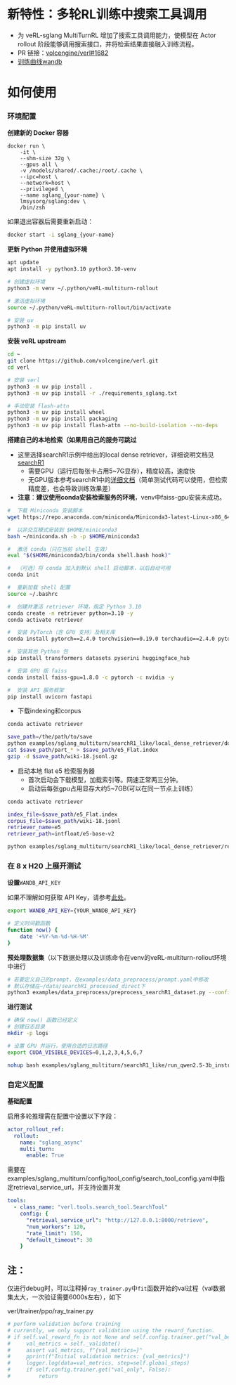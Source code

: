 # 新特性：多轮RL训练中搜索工具调用

- 为 veRL-sglang MultiTurnRL 增加了搜索工具调用能力，使模型在 Actor rollout 阶段能够调用搜索接口，并将检索结果直接融入训练流程。
- PR 链接：[volcengine/verl#1682](https://github.com/volcengine/verl/pull/1682)
- [训练曲线wandb](https://wandb.ai/lingchang-ustc/search_async_rl/workspace?nw=nwuserlingchang "训练曲线wandb")

# 如何使用

### 环境配置

**创建新的 Docker 容器**

```docker 
docker run \
    -it \
    --shm-size 32g \
    --gpus all \
    -v /models/shared/.cache:/root/.cache \
    --ipc=host \
    --network=host \
    --privileged \
    --name sglang_{your-name} \
    lmsysorg/sglang:dev \
    /bin/zsh

```


如果退出容器后需要重新启动：

```bash 
docker start -i sglang_{your-name}
```


**更新 Python 并使用虚拟环境**

```bash 
apt update
apt install -y python3.10 python3.10-venv

# 创建虚拟环境
python3 -m venv ~/.python/veRL-multiturn-rollout

# 激活虚拟环境
source ~/.python/veRL-multiturn-rollout/bin/activate

# 安装 uv
python3 -m pip install uv
```


**安装 veRL upstream**

```bash 
cd ~
git clone https://github.com/volcengine/verl.git
cd verl

# 安装 verl
python3 -m uv pip install .
python3 -m uv pip install -r ./requirements_sglang.txt

# 手动安装 flash-attn
python3 -m uv pip install wheel
python3 -m uv pip install packaging
python3 -m uv pip install flash-attn --no-build-isolation --no-deps


```


**搭建自己的本地检索（如果用自己的服务可跳过**

- 这里选择searchR1示例中给出的local dense retriever，详细说明文档见[searchR1](https://raw.githubusercontent.com/PeterGriffinJin/Search-R1/refs/heads/main/docs/retriever.md "searchR1")
  - 需要GPU（运行后每张卡占用5\~7G显存），精度较高，速度快
  - 无GPU版本参考searchR1中的[详细文档](https://github.com/PeterGriffinJin/Search-R1/blob/main/docs/retriever.md "详细文档")（简单测试代码可以使用，但检索精度差，也会导致训练效果差）
- **注意**：**建议使用conda安装检索服务的环境**，venv中faiss-gpu安装未成功。

```bash 
#  下载 Miniconda 安装脚本
wget https://repo.anaconda.com/miniconda/Miniconda3-latest-Linux-x86_64.sh -O ~/miniconda.sh

#  以非交互模式安装到 $HOME/miniconda3
bash ~/miniconda.sh -b -p $HOME/miniconda3

#  激活 conda（只在当前 shell 生效）
eval "$($HOME/miniconda3/bin/conda shell.bash hook)"

#  （可选）将 conda 加入到默认 shell 启动脚本，以后自动可用
conda init

#  重新加载 shell 配置
source ~/.bashrc

#  创建并激活 retriever 环境，指定 Python 3.10
conda create -n retriever python=3.10 -y
conda activate retriever

#  安装 PyTorch（含 GPU 支持）及相关库
conda install pytorch==2.4.0 torchvision==0.19.0 torchaudio==2.4.0 pytorch-cuda=12.1 -c pytorch -c nvidia -y

#  安装其他 Python 包
pip install transformers datasets pyserini huggingface_hub

#  安装 GPU 版 faiss
conda install faiss-gpu=1.8.0 -c pytorch -c nvidia -y

#  安装 API 服务框架
pip install uvicorn fastapi
```


- 下载indexing和corpus

```bash 
conda activate retriever

save_path=/the/path/to/save
python examples/sglang_multiturn/searchR1_like/local_dense_retriever/download.py --save_path $save_path
cat $save_path/part_* > $save_path/e5_Flat.index
gzip -d $save_path/wiki-18.jsonl.gz
```


- 启动本地 flat e5 检索服务器
  - 首次启动会下载模型，加载索引等。网速正常两三分钟。
  - 启动后每张gpu占用显存大约5\~7GB(可以在同一节点上训练）

```bash 
conda activate retriever

index_file=$save_path/e5_Flat.index
corpus_file=$save_path/wiki-18.jsonl
retriever_name=e5
retriever_path=intfloat/e5-base-v2

python examples/sglang_multiturn/searchR1_like/local_dense_retriever/retrieval_server.py --index_path $index_file --corpus_path $corpus_file --topk 3 --retriever_name $retriever_name --retriever_model $retriever_path --faiss_gpu

```


### 在 8 x H20 上展开测试

**设置**`WANDB_API_KEY`

如果不理解如何获取 API Key，请参考[此处](https://community.wandb.ai/t/where-can-i-find-the-api-token-for-my-project/7914 "此处")。

```bash 
export WANDB_API_KEY={YOUR_WANDB_API_KEY}

# 定义时间戳函数
function now() {
    date '+%Y-%m-%d-%H-%M'
}
```


**预处理数据集**（以下数据处理以及训练命令在venv的veRL-multiturn-rollout环境中进行

```bash 
# 若要定义自己的prompt，在examples/data_preprocess/prompt.yaml中修改
# 默认存储在~/data/searchR1_processed_direct下
python3 examples/data_preprocess/preprocess_searchR1_dataset.py --config examples/data_preprocess/prompt.yaml


```


**进行测试**

```bash 
# 确保 now() 函数已经定义
# 创建日志目录
mkdir -p logs

# 设置 GPU 并运行，使用合适的日志路径
export CUDA_VISIBLE_DEVICES=0,1,2,3,4,5,6,7

nohup bash examples/sglang_multiturn/searchR1_like/run_qwen2.5-3b_instruct_search_multiturn.sh trainer.experiment_name=qwen2.5-3b-it_rm-searchR1-like-sgl-multiturn-$(now) > logs/searchR1-like$(now).log 2>&1 &s
```


### 自定义配置

**基础配置**

启用多轮推理需在配置中设置以下字段：

```yaml 
actor_rollout_ref:
  rollout:
    name: "sglang_async"
    multi_turn:
      enable: True
```


需要在examples/sglang\_multiturn/config/tool\_config/search\_tool\_config.yaml中指定retrieval\_service\_url，并支持设置并发

```yaml 
tools:
  - class_name: "verl.tools.search_tool.SearchTool"
    config: {
      "retrieval_service_url": "http://127.0.0.1:8000/retrieve",
      "num_workers": 120,
      "rate_limit": 150,
      "default_timeout": 30
    }
```


## 注：

仅进行debug时，可以注释掉`ray_trainer.py`中`fit`函数开始的val过程（val数据集太大，一次验证需要6000s左右），如下

verl/trainer/ppo/ray\_trainer.py

```python 
# perform validation before training
# currently, we only support validation using the reward_function.
# if self.val_reward_fn is not None and self.config.trainer.get("val_before_train", True):
#     val_metrics = self._validate()
#     assert val_metrics, f"{val_metrics=}"
#     pprint(f"Initial validation metrics: {val_metrics}")
#     logger.log(data=val_metrics, step=self.global_steps)
#     if self.config.trainer.get("val_only", False):
#         return
```
